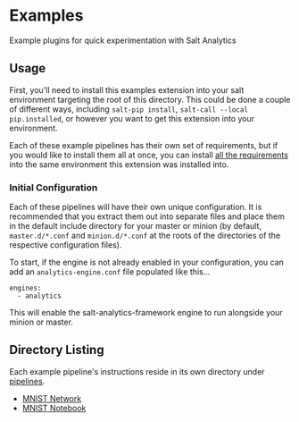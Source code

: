 # Examples

Example plugins for quick experimentation with Salt Analytics

## Usage

First, you'll need to install this examples extension into your salt environment targeting the root of this directory.  This could be done a couple of different ways, including `salt-pip install`, `salt-call --local pip.installed`, or however you want to get this extension into your environment.

Each of these example pipelines has their own set of requirements, but if you would like to install them all at once, you can install [all the requirements](examples/requirements/all.txt) into the same environment this extension was installed into.

### Initial Configuration

Each of these pipelines will have their own unique configuration. It is recommended that you extract them out into separate files and place them in the default include directory for your master or minion (by default, `master.d/*.conf` and `minion.d/*.conf` at the roots of the directories of the respective configuration files).

To start, if the engine is not already enabled in your configuration, you can add an `analytics-engine.conf` file populated like this...

```
engines:
  - analytics
```

This will enable the salt-analytics-framework engine to run alongside your minion or master.
## Directory Listing

Each example pipeline's instructions reside in its own directory under [pipelines](pipelines/).

- [MNIST Network](pipelines/mnist-network/README.md)
- [MNIST Notebook](pipelines/mnist-notebook/README.md)
